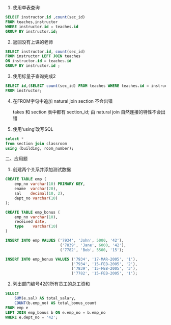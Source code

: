1. 使用单表查询

```sql
SELECT instructor.id ,count(sec_id)
FROM teaches,instructor
WHERE instructor.id = teaches.id
GROUP BY instructor.id;
```


2. 返回没有上课的老师

```sql
SELECT instructor.id, count(sec_id)
FROM instructor LEFT JOIN teaches
ON instructor.id = teaches.id
GROUP BY instructor.id ;
```

3. 使用标量子查询完成2

```sql
SELECT id,(SELECT count(sec_id) FROM teaches WHERE teaches.id = instructor.id)
FROM instructor;
```


4. 在FROM字句中追加 natural join section 不会出错

   takes 和 section 表中都有 section_id;
   由 natural join 自然连接的特性不会出错

5. 使用‘using’改写SQL

```sql
select *
from section join classroom 
using (building, room_number);  
```

二、应用题

1. 创建两个关系并添加测试数据

```sql
CREATE TABLE emp (
    emp_no varchar(10) PRIMARY KEY,
    ename  varchar(20),
    sal    decimal(10, 2),
    dept_no varchar(10)
);

CREATE TABLE emp_bonus (
    emp_no varchar(10),
    received date,
    type    varchar(10)
)

INSERT INTO emp VALUES ('7934', 'John', 5000, '42'),
                        ('7839', 'Jane', 6000, '42'),
                        ('7782', 'Bob', 5500, '15');

INSERT INTO emp_bonus VALUES ('7934', '17-MAR-2005', '1'),
                             ('7934', '15-FEB-2005', '2'),
                             ('7839', '15-FEB-2005', '3'),
                             ('7782', '15-FEB-2005', '1');
```
2. 列出部门编号42的所有员工的总工资和

```sql
SELECT 
    SUM(e.sal) AS total_salary,
    COUNT(b.emp_no) AS total_bonus_count
FROM emp e
LEFT JOIN emp_bonus b ON e.emp_no = b.emp_no
WHERE e.dept_no = '42';

```
